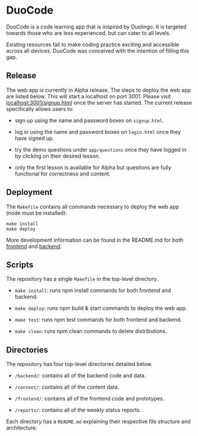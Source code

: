 # DuoCode

DuoCode is a code learning app that is inspired by Duolingo. It is targeted towards those who are less experienced, but can cater to all levels. 

Existing resources fail to make coding practice exciting and accessible across all devices. DuoCode was conceived with the intention of filling this gap. 

## Release

The web app is currently in Alpha release. The steps to deploy the web app are listed below. This will start a localhost on port 3001. Please visit [localhost:3001/signup.html](http://localhost:3001/signup.html) once the server has started. The current release specifically allows users to:

- sign up using the name and password boxes on `signup.html`.

- log in using the name and password boxes on `login.html` once they have signed up.

- try the demo questions under `app/questions` once they have logged in by clicking on their desired lesson.

- only the first lesson is available for Alpha but questions are fully functional for correctness and content.

## Deployment

The ```Makefile``` contains all commands necessary to deploy the web app (node must be installed):

```shell
make install
make deploy
```

More development information can be found in the README.md for both [frontend](frontend/README.md) and [backend](backend/README.md).

## Scripts

The repository has a single ```Makefile``` in the top-level directory.

- ```make install```: runs npm install commands for both frontend and backend.

- ```make deploy```: runs npm build & start commands to deploy the web app.

- ```make test```: runs npm test commands for both frontend and backend.

- ```make clean```: runs npm clean commands to delete distributions.

## Directories

The repository has four top-level directories detailed below.

- ```/backend/```: contains all of the backend code and data. 

- ```/content/```: contains all of the content data.

- ```/frontend/```: contains all of the frontend code and prototypes.

- ```/reports/```: contains all of the weekly status reports.

Each directory has a ```README.md``` explaining their respective file structure and architecture.
